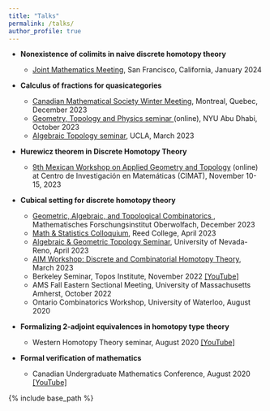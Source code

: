 ```yaml
---
title: "Talks"
permalink: /talks/
author_profile: true
---
```

- <b>Nonexistence of colimits in naive discrete homotopy theory</b>
    - <a href="https://meetings.ams.org/math/jmm2024/meetingapp.cgi/Paper/28921">Joint Mathematics Meeting</a>, San Francisco, California, January 2024
- <b>Calculus of fractions for quasicategories</b>
    - <a href="https://www2.cms.math.ca/Events/winter23/abs/ssh#dc">Canadian Mathematical Society Winter Meeting</a>, Montreal, Quebec, December 2023
    - <a href="https://nyuad.nyu.edu/en/research/faculty-labs-and-projects/cqts/events.html">Geometry, Topology and Physics seminar </a> (online), NYU Abu Dhabi, October 2023
    - <a href="https://secure.math.ucla.edu/seminars/display.php?&id=837009">Algebraic Topology seminar</a>, UCLA, March 2023
- <b>Hurewicz theorem in Discrete Homotopy Theory</b>
    - <a href="https://9mwgeometrytopology.eventos.cimat.mx/home_9atd">9th Mexican Workshop on Applied Geometry and Topology</a> (online) at Centro de Investigación en Matemáticas (CIMAT), November 10-15, 2023
- <b>Cubical setting for discrete homotopy theory</b>
	- <a href="https://www.mfo.de/occasion/2350/www_view">Geometric, Algebraic, and Topological Combinatorics </a>, Mathematisches Forschungsinstitut Oberwolfach, December 2023
    - <a href="https://events.reed.edu/event/math_statistics_colloquium_daniel_carranza_johns_hopkins_university_msri?utm_campaign=widget&utm_medium=widget&utm_source=Events+Calendar">Math & Statistics Colloquium</a>, Reed College, April 2023
    - <a href="https://www.unr.edu/math/about-the-department/colloquium">Algebraic & Geometric Topology Seminar</a>, University of Nevada-Reno, April 2023
    - <a href="https://aimath.org/pastworkshops/combhomotop.html">AIM Workshop: Discrete and Combinatorial Homotopy Theory</a>, March 2023
    - Berkeley Seminar, Topos Institute, November 2022 <a href="https://youtu.be/Ns1NBLMddps">[YouTube]</a>
    - AMS Fall Eastern Sectional Meeting, University of Massachusetts Amherst, October 2022
    - Ontario Combinatorics Workshop, University of Waterloo, August 2020
- <b>Formalizing 2-adjoint equivalences in homotopy type theory</b>
    - Western Homotopy Theory seminar, August 2020 <a href="https://youtu.be/BIqhGYoo_PU">[YouTube]</a>

- <b>Formal verification of mathematics</b>
   - Canadian Undergraduate Mathematics Conference, August 2020 <a href="https://youtu.be/LCW682zcEVs">[YouTube]</a>

<!--
		
			April 2023
			<td align="left">
				<b> Cubical setting for discrete homotopy theory </b> <br>
				Math & Statistics Colloquium <br>
				Reed College
			</td>
		</tr>
		<tr>
			<td align="right" valign="top">April 2023</td>
			<td align="left">
				<b> Cubical setting for discrete homotopy theory </b> <br>
				Algebraic & Geometric Topology Seminar <br>
				University of Nevada, Reno
			</td>
	</tr>
		<tr>
			<td align="right" valign="top">March 2023</td>
			<td align="left">
				<b> Cubical setting for discrete homotopy theory </b> <br>
				AIM Workshop: Discrete and Combinatorial Homotopy Theory
			</td>
		</tr>
		<tr>
			<td align="right" valign="top">March 2023</td>
			<td align="left">
				<b> Higher-dimensional calculus of fractions </b> <br>
				Algebraic Topology Seminar <br>
				UCLA
			</td>
		</tr>
		<tr>
			<td align="right" valign="top">November 2022</td>
			<td align="left">
				<b> Cubical setting for discrete homotopy theory </b> <br>
				Berkeley Seminar <br>
				[<a href="https://youtu.be/Ns1NBLMddps">youtube</a>] <br>
				Topos Institute
			</td>
		</tr>
		<tr>
			<td align="right" valign="top">October 2022</td>
			<td align="left">
				<b> Cubical setting for discrete homotopy theory </b> <br>
				AMS Fall Eastern Sectional Meeting <br>
				University of Massachusetts Amherst
		</td>
	</tr>
		<tr>
			<td align="right" valign="top">May 2022</td>
			<td align="left">
				<b> Cubical setting for discrete homotopy theory </b> <br>
				Ontario Combinatorics Workshop <br>
				[<a href="talks/CubicalGraphs-Carranza-OntarioCombinatorics26.pdf">slides</a>] <br>
				University of Waterloo
			</td>
		</tr>
		<tr>
			<td align="right" valign="top">August 2020</td>
			<td align="left">
				<b>Formal verification of mathematics</b> <br>
				Canadian Undergradute Mathematics Conference <br>
				[<a href="https://youtu.be/LCW682zcEVs">youtube</a>] <br>
				University of Western Ontario
			</td>
		</tr>
		<tr>
			<td align="right" valign="top">August 2020</td>
			<td align="left">
				<b>Formalizing 2-adjoint equivalences <br> in homotopy type theory</b> <br>
				Western Homotopy Theory Seminar <br>
				[<a href="https://youtu.be/BIqhGYoo_PU">youtube</a>] <br>
				University of Western Ontario
			</td>
		#</tr>
	</table>
-->
{% include base_path %}
